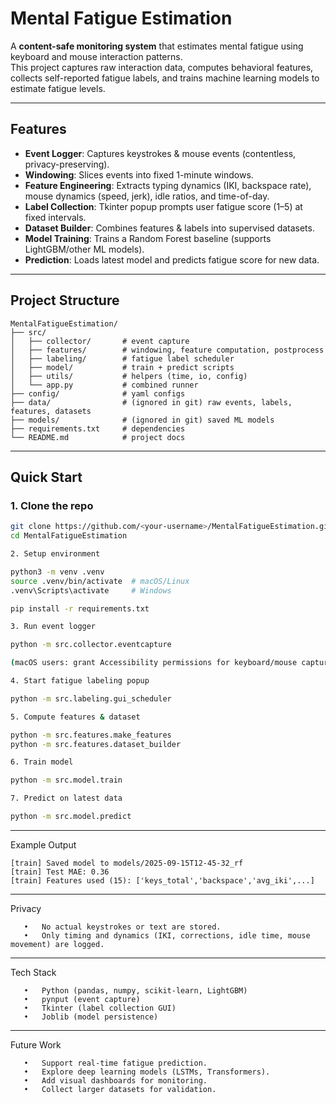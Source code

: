 # Mental Fatigue Estimation

A **content-safe monitoring system** that estimates mental fatigue using keyboard and mouse interaction patterns.  
This project captures raw interaction data, computes behavioral features, collects self-reported fatigue labels, and trains machine learning models to estimate fatigue levels.

---

##  Features
- **Event Logger**: Captures keystrokes & mouse events (contentless, privacy-preserving).  
- **Windowing**: Slices events into fixed 1-minute windows.  
- **Feature Engineering**: Extracts typing dynamics (IKI, backspace rate), mouse dynamics (speed, jerk), idle ratios, and time-of-day.  
- **Label Collection**: Tkinter popup prompts user fatigue score (1–5) at fixed intervals.  
- **Dataset Builder**: Combines features & labels into supervised datasets.  
- **Model Training**: Trains a Random Forest baseline (supports LightGBM/other ML models).  
- **Prediction**: Loads latest model and predicts fatigue score for new data.  

---

##  Project Structure
```
MentalFatigueEstimation/
├── src/
│   ├── collector/       # event capture
│   ├── features/        # windowing, feature computation, postprocess
│   ├── labeling/        # fatigue label scheduler
│   ├── model/           # train + predict scripts
│   ├── utils/           # helpers (time, io, config)
│   └── app.py           # combined runner
├── config/              # yaml configs
├── data/                # (ignored in git) raw events, labels, features, datasets
├── models/              # (ignored in git) saved ML models
├── requirements.txt     # dependencies
└── README.md            # project docs
```
---

##  Quick Start

### 1. Clone the repo
```bash
git clone https://github.com/<your-username>/MentalFatigueEstimation.git
cd MentalFatigueEstimation

2. Setup environment

python3 -m venv .venv
source .venv/bin/activate  # macOS/Linux
.venv\Scripts\activate     # Windows

pip install -r requirements.txt

3. Run event logger

python -m src.collector.eventcapture

(macOS users: grant Accessibility permissions for keyboard/mouse capture.)

4. Start fatigue labeling popup

python -m src.labeling.gui_scheduler

5. Compute features & dataset

python -m src.features.make_features
python -m src.features.dataset_builder

6. Train model

python -m src.model.train

7. Predict on latest data

python -m src.model.predict
```

---

 Example Output
```
[train] Saved model to models/2025-09-15T12-45-32_rf
[train] Test MAE: 0.36
[train] Features used (15): ['keys_total','backspace','avg_iki',...]
```

---

 Privacy
 ```
	•	No actual keystrokes or text are stored.
	•	Only timing and dynamics (IKI, corrections, idle time, mouse movement) are logged.
```
---

 Tech Stack
 ```
	•	Python (pandas, numpy, scikit-learn, LightGBM)
	•	pynput (event capture)
	•	Tkinter (label collection GUI)
	•	Joblib (model persistence)
```
---

 Future Work
 ```
	•	Support real-time fatigue prediction.
	•	Explore deep learning models (LSTMs, Transformers).
	•	Add visual dashboards for monitoring.
	•	Collect larger datasets for validation.
```
